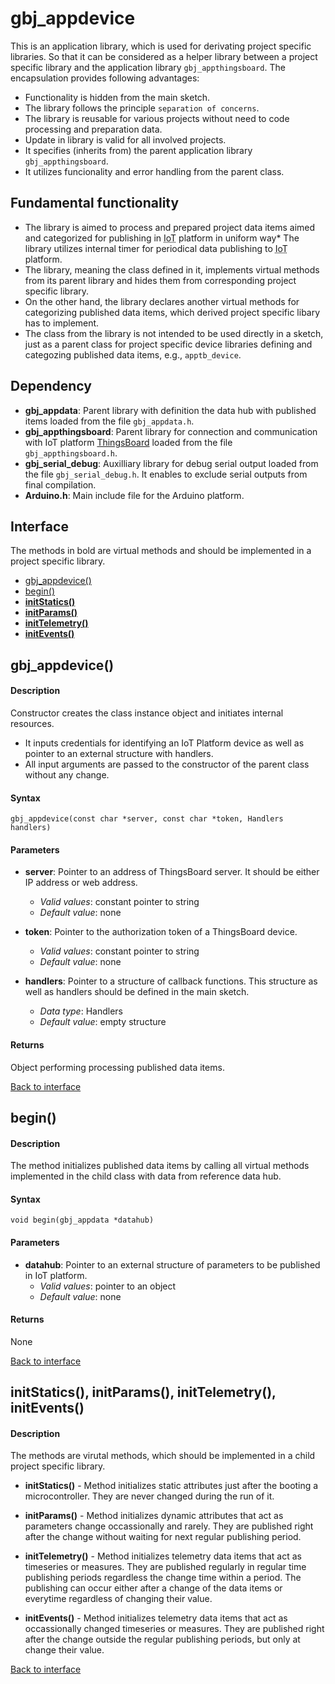 <a id="library"></a>

# gbj\_appdevice
This is an application library, which is used for derivating project specific libraries. So that it can be considered as a helper library between a project specific library and the application library `gbj_appthingsboard`. The encapsulation provides following advantages:

* Functionality is hidden from the main sketch.
* The library follows the principle `separation of concerns`.
* The library is reusable for various projects without need to code processing and preparation data.
* Update in library is valid for all involved projects.
* It specifies (inherits from) the parent application library `gbj_appthingsboard`.
* It utilizes funcionality and error handling from the parent class.


## Fundamental functionality
* The library is aimed to process and prepared project data items aimed and categorized for publishing in <abbr title='Internet Of Things'>IoT</abbr> platform in uniform way* The library utilizes internal timer for periodical data publishing to <abbr title="Internet of Things">IoT</abbr> platform.
* The library, meaning the class defined in it, implements virtual methods from its parent library and hides them from corresponding project specific library.
* On the other hand, the library declares another virtual methods for categorizing published data items, which derived project specific libary has to implement.
* The class from the library is not intended to be used directly in a sketch, just as a parent class for project specific device libraries defining and categozing published data items, e.g., `apptb_device`.


<a id="dependency"></a>

## Dependency
* **gbj\_appdata**: Parent library with definition the data hub with published items loaded from the file `gbj_appdata.h`.
* **gbj\_appthingsboard**: Parent library for connection and communication with IoT platform [ThingsBoard](https://thingsboard.io/docs/getting-started-guides/what-is-thingsboard/) loaded from the file `gbj_appthingsboard.h`.
* **gbj\_serial\_debug**: Auxilliary library for debug serial output loaded from the file `gbj_serial_debug.h`. It enables to exclude serial outputs from final compilation.
* **Arduino.h**: Main include file for the Arduino platform.


<a id="interface"></a>

## Interface
The methods in bold are virtual methods and should be implemented in a project specific library.

* [gbj_appdevice()](#gbj_appdevice)
* [begin()](#begin)
* [**initStatics()**](#init)
* [**initParams()**](#init)
* [**initTelemetry()**](#init)
* [**initEvents()**](#init)


<a id="gbj_appdevice"></a>

## gbj_appdevice()

#### Description
Constructor creates the class instance object and initiates internal resources.
* It inputs credentials for identifying an IoT Platform device as well as pointer to an external structure with handlers.
* All input arguments are passed to the constructor of the parent class without any change.

#### Syntax
    gbj_appdevice(const char *server, const char *token, Handlers handlers)

#### Parameters
* **server**: Pointer to an address of ThingsBoard server. It should be either IP address or web address.
  * *Valid values*: constant pointer to string
  * *Default value*: none


* **token**: Pointer to the authorization token of a ThingsBoard device.
  * *Valid values*: constant pointer to string
  * *Default value*: none


* **handlers**: Pointer to a structure of callback functions. This structure as well as handlers should be defined in the main sketch.
  * *Data type*: Handlers
  * *Default value*: empty structure

#### Returns
Object performing processing published data items.

[Back to interface](#interface)


<a id="begin"></a>

## begin()

#### Description
The method initializes published data items by calling all virtual methods implemented in the child class with data from reference data hub.

#### Syntax
    void begin(gbj_appdata *datahub)

#### Parameters
* **datahub**: Pointer to an external structure of parameters to be published in IoT platform.
  * *Valid values*: pointer to an object
  * *Default value*: none

#### Returns
None

[Back to interface](#interface)


<a id="publishMeasure"></a>

## initStatics(), initParams(), initTelemetry(), initEvents()

#### Description
The methods are virutal methods, which should be implemented in a child project specific library.

* **initStatics()** - Method initializes static attributes just after the booting a microcontroller. They are never changed during the run of it.

* **initParams()** - Method initializes dynamic attributes that act as parameters change occassionally and rarely. They are published right after the change without waiting for next regular publishing period.

* **initTelemetry()** - Method initializes telemetry data items that act as timeseries or measures. They are published regularly in regular time publishing periods regardless the change time within a period. The publishing can occur either after a change of the data items or everytime regardless of changing their value.

* **initEvents()** - Method initializes telemetry data items that act as occassionally changed timeseries or measures. They are published right after the change outside the regular publishing periods, but only at change their value.

[Back to interface](#interface)
